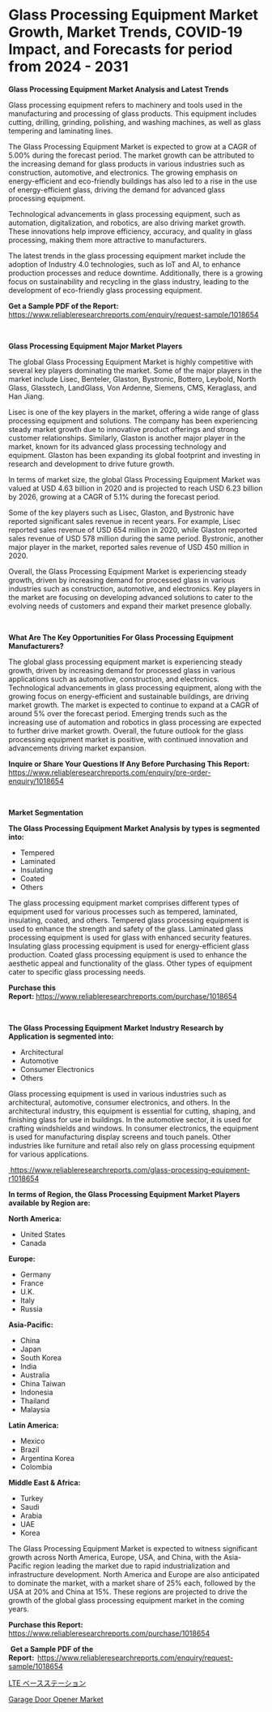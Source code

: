 <p><h1>Glass Processing Equipment Market Growth, Market Trends, COVID-19 Impact, and Forecasts for period from 2024 - 2031</h1></p><p><strong>Glass Processing Equipment Market Analysis and Latest Trends</strong></p>
<p><p>Glass processing equipment refers to machinery and tools used in the manufacturing and processing of glass products. This equipment includes cutting, drilling, grinding, polishing, and washing machines, as well as glass tempering and laminating lines.</p><p>The Glass Processing Equipment Market is expected to grow at a CAGR of 5.00% during the forecast period. The market growth can be attributed to the increasing demand for glass products in various industries such as construction, automotive, and electronics. The growing emphasis on energy-efficient and eco-friendly buildings has also led to a rise in the use of energy-efficient glass, driving the demand for advanced glass processing equipment.</p><p>Technological advancements in glass processing equipment, such as automation, digitalization, and robotics, are also driving market growth. These innovations help improve efficiency, accuracy, and quality in glass processing, making them more attractive to manufacturers.</p><p>The latest trends in the glass processing equipment market include the adoption of Industry 4.0 technologies, such as IoT and AI, to enhance production processes and reduce downtime. Additionally, there is a growing focus on sustainability and recycling in the glass industry, leading to the development of eco-friendly glass processing equipment.</p></p>
<p><strong>Get a Sample PDF of the Report:&nbsp;</strong> <a href="https://www.reliableresearchreports.com/enquiry/request-sample/1018654">https://www.reliableresearchreports.com/enquiry/request-sample/1018654</a></p>
<p>&nbsp;</p>
<p><strong>Glass Processing Equipment Major Market Players</strong></p>
<p><p>The global Glass Processing Equipment Market is highly competitive with several key players dominating the market. Some of the major players in the market include Lisec, Benteler, Glaston, Bystronic, Bottero, Leybold, North Glass, Glasstech, LandGlass, Von Ardenne, Siemens, CMS, Keraglass, and Han Jiang.</p><p>Lisec is one of the key players in the market, offering a wide range of glass processing equipment and solutions. The company has been experiencing steady market growth due to innovative product offerings and strong customer relationships. Similarly, Glaston is another major player in the market, known for its advanced glass processing technology and equipment. Glaston has been expanding its global footprint and investing in research and development to drive future growth.</p><p>In terms of market size, the global Glass Processing Equipment Market was valued at USD 4.63 billion in 2020 and is projected to reach USD 6.23 billion by 2026, growing at a CAGR of 5.1% during the forecast period.</p><p>Some of the key players such as Lisec, Glaston, and Bystronic have reported significant sales revenue in recent years. For example, Lisec reported sales revenue of USD 654 million in 2020, while Glaston reported sales revenue of USD 578 million during the same period. Bystronic, another major player in the market, reported sales revenue of USD 450 million in 2020.</p><p>Overall, the Glass Processing Equipment Market is experiencing steady growth, driven by increasing demand for processed glass in various industries such as construction, automotive, and electronics. Key players in the market are focusing on developing advanced solutions to cater to the evolving needs of customers and expand their market presence globally.</p></p>
<p>&nbsp;</p>
<p><strong>What Are The Key Opportunities For Glass Processing Equipment Manufacturers?</strong></p>
<p><p>The global glass processing equipment market is experiencing steady growth, driven by increasing demand for processed glass in various applications such as automotive, construction, and electronics. Technological advancements in glass processing equipment, along with the growing focus on energy-efficient and sustainable buildings, are driving market growth. The market is expected to continue to expand at a CAGR of around 5% over the forecast period. Emerging trends such as the increasing use of automation and robotics in glass processing are expected to further drive market growth. Overall, the future outlook for the glass processing equipment market is positive, with continued innovation and advancements driving market expansion.</p></p>
<p><strong>Inquire or Share Your Questions If Any Before Purchasing This Report:</strong> <a href="https://www.reliableresearchreports.com/enquiry/pre-order-enquiry/1018654">https://www.reliableresearchreports.com/enquiry/pre-order-enquiry/1018654</a></p>
<p>&nbsp;</p>
<p><strong>Market Segmentation</strong></p>
<p><strong>The Glass Processing Equipment Market Analysis by types is segmented into:</strong></p>
<p><ul><li>Tempered</li><li>Laminated</li><li>Insulating</li><li>Coated</li><li>Others</li></ul></p>
<p><p>The glass processing equipment market comprises different types of equipment used for various processes such as tempered, laminated, insulating, coated, and others. Tempered glass processing equipment is used to enhance the strength and safety of the glass. Laminated glass processing equipment is used for glass with enhanced security features. Insulating glass processing equipment is used for energy-efficient glass production. Coated glass processing equipment is used to enhance the aesthetic appeal and functionality of the glass. Other types of equipment cater to specific glass processing needs.</p></p>
<p><strong>Purchase this Report:&nbsp;</strong><a href="https://www.reliableresearchreports.com/purchase/1018654">https://www.reliableresearchreports.com/purchase/1018654</a></p>
<p>&nbsp;</p>
<p><strong>The Glass Processing Equipment Market Industry Research by Application is segmented into:</strong></p>
<p><ul><li>Architectural</li><li>Automotive</li><li>Consumer Electronics</li><li>Others</li></ul></p>
<p><p>Glass processing equipment is used in various industries such as architectural, automotive, consumer electronics, and others. In the architectural industry, this equipment is essential for cutting, shaping, and finishing glass for use in buildings. In the automotive sector, it is used for crafting windshields and windows. In consumer electronics, the equipment is used for manufacturing display screens and touch panels. Other industries like furniture and retail also rely on glass processing equipment for various applications.</p></p>
<p><a href="https://www.reliableresearchreports.com/glass-processing-equipment-r1018654">&nbsp;https://www.reliableresearchreports.com/glass-processing-equipment-r1018654</a></p>
<p><strong>In terms of Region, the Glass Processing Equipment Market Players available by Region are:</strong></p>
<p>
    <p> <strong> North America: </strong>
        <ul>
            <li>United States</li>
            <li>Canada</li>
        </ul>
        </p> 
    <p> <strong> Europe: </strong>
        <ul>
            <li>Germany</li>
            <li>France</li>
            <li>U.K.</li>
            <li>Italy</li>
            <li>Russia</li>
        </ul>
        </p> 
    <p> <strong> Asia-Pacific: </strong>
        <ul>
            <li>China</li>
            <li>Japan</li>
            <li>South Korea</li>
            <li>India</li>
            <li>Australia</li>
            <li>China Taiwan</li>
            <li>Indonesia</li>
            <li>Thailand</li>
            <li>Malaysia</li>
        </ul>
        </p> 
    <p> <strong> Latin America: </strong>
        <ul>
            <li>Mexico</li>
            <li>Brazil</li>
            <li>Argentina Korea</li>
            <li>Colombia</li>
        </ul>
        </p> 
    <p> <strong> Middle East & Africa: </strong>
        <ul>
            <li>Turkey</li>
            <li>Saudi</li>
            <li>Arabia</li>
            <li>UAE</li>
            <li>Korea</li>
        </ul>
    </p>
    </p>
<p><p>The Glass Processing Equipment Market is expected to witness significant growth across North America, Europe, USA, and China, with the Asia-Pacific region leading the market due to rapid industrialization and infrastructure development. North America and Europe are also anticipated to dominate the market, with a market share of 25% each, followed by the USA at 20% and China at 15%. These regions are projected to drive the growth of the global glass processing equipment market in the coming years.</p></p>
<p><strong>Purchase this Report: </strong><a href="https://www.reliableresearchreports.com/purchase/1018654">https://www.reliableresearchreports.com/purchase/1018654</a></p>
<p>&nbsp;<strong>Get a Sample PDF of the Report:&nbsp;&nbsp;</strong><a href="https://www.reliableresearchreports.com/enquiry/request-sample/1018654">https://www.reliableresearchreports.com/enquiry/request-sample/1018654</a></p>
<p><strong></strong></p>
<p><p><a href="https://medium.com/@darieenson678546/lte%E3%83%99%E3%83%BC%E3%82%B9%E3%82%B9%E3%83%86%E3%83%BC%E3%82%B7%E3%83%A7%E3%83%B3%E3%81%AE%E5%B8%82%E5%A0%B4%E3%82%B7%E3%82%A7%E3%82%A2%E3%81%AE%E9%80%B2%E5%8C%96%E3%81%A8%E5%B8%82%E5%A0%B4%E6%88%90%E9%95%B7%E3%83%88%E3%83%AC%E3%83%B3%E3%83%89-2024%E5%B9%B4-2031%E5%B9%B4-0ec86d5b793b">LTE ベースステーション</a></p><p><a href="https://github.com/BryceTownsendr/Market-Research-Report-List-4/blob/main/garage-door-opener-market.md">Garage Door Opener Market</a></p></p>